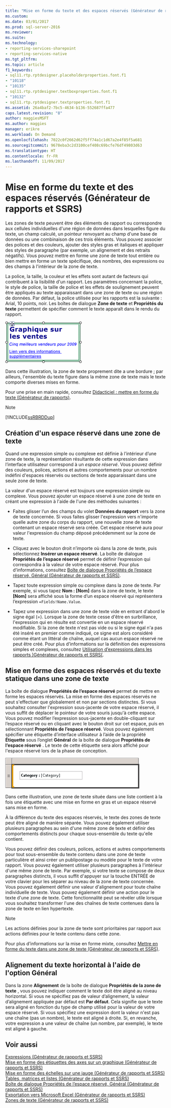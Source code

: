 ```yaml
---
title: "Mise en forme du texte et des espaces réservés (Générateur de rapports et SSRS) | Microsoft Docs"
ms.custom: 
ms.date: 03/01/2017
ms.prod: sql-server-2016
ms.reviewer: 
ms.suite: 
ms.technology:
- reporting-services-sharepoint
- reporting-services-native
ms.tgt_pltfrm: 
ms.topic: article
f1_keywords:
- sql11.rtp.rptdesigner.placeholderproperties.font.f1
- "10118"
- "10135"
- sql11.rtp.rptdesigner.textboxproperties.font.f1
- "10132"
- sql11.rtp.rptdesigner.textproperties.font.f1
ms.assetid: 26a4baf2-7bc5-4634-b136-552687ffa477
caps.latest.revision: "8"
author: maggiesMSFT
ms.author: maggies
manager: erikre
ms.workload: On Demand
ms.openlocfilehash: 7022c0f2662d62f5ff74a1c1d67a2e4f85f5a681
ms.sourcegitcommit: 9678eba3c2d3100cef408c69bcfe76df49803d63
ms.translationtype: HT
ms.contentlocale: fr-FR
ms.lasthandoff: 11/09/2017
---
```

# <a name="formatting-text-and-placeholders-report-builder-and-ssrs"></a>Mise en forme du texte et des espaces réservés (Générateur de rapports et SSRS)
  Les zones de texte peuvent être des éléments de rapport ou correspondre aux cellules individuelles d'une région de données dans lesquelles figure du texte, un champ calculé, un pointeur renvoyant au champ d'une base de données ou une combinaison de ces trois éléments. Vous pouvez associer des polices et des couleurs, ajouter des styles gras et italiques et appliquer des styles de paragraphe (par exemple, un alignement et des retraits négatifs). Vous pouvez mettre en forme une zone de texte tout entière ou bien mettre en forme un texte spécifique, des nombres, des expressions ou des champs à l'intérieur de la zone de texte.  
  
 La police, la taille, la couleur et les effets sont autant de facteurs qui contribuent à la lisibilité d'un rapport. Les paramètres concernant la police, le style de police, la taille de police et les effets de soulignement peuvent être appliqués au texte apparaissant dans une zone de texte ou une région de données. Par défaut, la police utilisée pour les rapports est la suivante : Arial, 10 points, noir. Les boîtes de dialogue **Zone de texte** et **Propriétés du texte** permettent de spécifier comment le texte apparaît dans le rendu du rapport.  
  
 ![rs_MixedFormatText](../../reporting-services/report-design/media/rs-mixedformattext.gif "rs_MixedFormatText")  
  
 Dans cette illustration, la zone de texte proprement dite a une bordure ; par ailleurs, l'ensemble du texte figure dans la même zone de texte mais le texte comporte diverses mises en forme.  
  
 Pour une prise en main rapide, consultez [Didacticiel : mettre en forme du texte &#40;Générateur de rapports&#41;](../../reporting-services/tutorial-format-text-report-builder.md).  
  
> [!NOTE]  
>  [!INCLUDE[ssRBRDDup](../../includes/ssrbrddup-md.md)]  
  
## <a name="creating-placeholder-text-in-a-text-box"></a>Création d'un espace réservé dans une zone de texte  
 Quand une expression simple ou complexe est définie à l’intérieur d’une zone de texte, la représentation résultante de cette expression dans l’interface utilisateur correspond à un *espace réservé*. Vous pouvez définir des couleurs, polices, actions et autres comportements pour un nombre indéfini d'espaces réservés ou sections de texte apparaissant dans une seule zone de texte.  
  
 La valeur d'un espace réservé est toujours une expression simple ou complexe. Vous pouvez ajouter un espace réservé à une zone de texte en créant une expression à l'aide de l'une des méthodes suivantes :  
  
-   Faites glisser l’un des champs du volet **Données du rapport** vers la zone de texte concernée. Si vous faites glisser l'expression vers n'importe quelle autre zone du corps du rapport, une nouvelle zone de texte contenant un espace réservé sera créée. Cet espace réservé aura pour valeur l'expression du champ déposé précédemment sur la zone de texte.  
  
-   Cliquez avec le bouton droit n’importe où dans la zone de texte, puis sélectionnez **Insérer un espace réservé**. La boîte de dialogue **Propriétés de l’espace réservé** permet de définir l’expression qui correspondra à la valeur de votre espace réservé. Pour plus d’informations, consultez [Boîte de dialogue Propriétés de l’espace réservé, Général &#40;Générateur de rapports et SSRS&#41;](http://msdn.microsoft.com/library/7a867736-a3b0-4b5a-b3e5-fe7c8d7618a8).  
  
-   Tapez toute expression simple ou complexe dans la zone de texte. Par exemple, si vous tapez **Nom : [Nom]** dans la zone de texte, le texte **[Nom]** sera affiché sous la forme d’un espace réservé qui représentera l’expression `=Fields!Name.Value`.  
  
-   Tapez une expression dans une zone de texte vide en entrant d'abord le signe égal (=). Lorsque la zone de texte cesse d'être en surbrillance, l'expression qui en résulte est convertie en un espace réservé modifiable. Si la zone de texte n'est pas vide ou si le signe égal n'a pas été inséré en premier comme indiqué, ce signe est alors considéré comme étant un littéral de chaîne, auquel cas aucun espace réservé ne peut être créé. Pour plus d’informations sur la définition des expressions simples et complexes, consultez [Utilisation d’expressions dans les rapports &#41;Générateur de rapports et SSRS&#40;](../../reporting-services/report-design/expression-uses-in-reports-report-builder-and-ssrs.md).  
  
## <a name="formatting-placeholders-and-static-text-in-a-text-box"></a>Mise en forme des espaces réservés et du texte statique dans une zone de texte  
 La boîte de dialogue **Propriétés de l’espace réservé** permet de mettre en forme les espaces réservés. La mise en forme des espaces réservés ne peut s'effectuer que globalement et non par sections distinctes. Si vous souhaitez consulter l'expression sous-jacente de votre espace réservé, il vous suffit de déplacer le pointeur de votre souris jusqu'à cette espace. Vous pouvez modifier l’expression sous-jacente en double-cliquant sur l’espace réservé ou en cliquant avec le bouton droit sur cet espace, puis en sélectionnant **Propriétés de l’espace réservé**. Vous pouvez également spécifier une étiquette d’interface utilisateur à l’aide de la propriété **Étiquette** sous l’onglet **Général** de la boîte de dialogue **Propriétés de l’espace réservé** . Le texte de cette étiquette sera alors affiché pour l'espace réservé lors de la phase de conception.  
  
 ![rs_MixedTextnPlaceholder](../../reporting-services/report-design/media/rs-mixedtextnplaceholder.gif "rs_MixedTextnPlaceholder")  
  
 Dans cette illustration, une zone de texte située dans une liste contient à la fois une étiquette avec une mise en forme en gras et un espace réservé sans mise en forme.  
  
 À la différence du texte des espaces réservés, le texte des zones de texte peut être aligné de manière séparée. Vous pouvez également utiliser plusieurs paragraphes au sein d'une même zone de texte et définir des comportements distincts pour chaque sous-ensemble du texte qu'elle contient.  
  
 Vous pouvez définir des couleurs, polices, actions et autres comportements pour tout sous-ensemble du texte contenu dans une zone de texte particulière et ainsi créer un publipostage ou modèle pour le texte de votre rapport. Vous pouvez également utiliser plusieurs paragraphes à l'intérieur d'une même zone de texte. Par exemple, si votre texte se compose de deux paragraphes distincts, il vous suffit d'appuyer sur la touche ENTRÉE de votre clavier pour les séparer au niveau de la zone de texte concernée. Vous pouvez également définir une valeur d'alignement pour toute chaîne individuelle de texte. Vous pouvez également définir une action pour le texte d'une zone de texte. Cette fonctionnalité peut se révéler utile lorsque vous souhaitez transformer l'une des chaînes de texte contenues dans la zone de texte en lien hypertexte.  
  
> [!NOTE]  
>  Les actions définies pour la zone de texte sont prioritaires par rapport aux actions définies pour le texte contenu dans cette zone.  
  
 Pour plus d’informations sur la mise en forme mixte, consultez [Mettre en forme du texte dans une zone de texte &#40;Générateur de rapports et SSRS&#41;](../../reporting-services/report-design/format-text-in-a-text-box-report-builder-and-ssrs.md).  
  
## <a name="aligning-horizontal-text-using-general"></a>Alignement du texte horizontal à l'aide de l'option Général  
 Dans la zone **Alignement** de la boîte de dialogue **Propriétés de la zone de texte** , vous pouvez indiquer comment le texte doit être aligné au niveau horizontal. Si vous ne spécifiez pas de valeur d’alignement, la valeur d’alignement appliquée par défaut est **Par défaut**. Cela signifie que le texte sera aligné en fonction du type de champ utilisé pour la valeur de votre espace réservé. Si vous spécifiez une expression dont la valeur n'est pas une chaîne (pas un nombre), le texte est aligné à droite. Si, en revanche, votre expression a une valeur de chaîne (un nombre, par exemple), le texte est aligné à gauche.  
  
## <a name="see-also"></a>Voir aussi  
 [Expressions &#40;Générateur de rapports et SSRS&#41;](../../reporting-services/report-design/expressions-report-builder-and-ssrs.md)   
 [Mise en forme des étiquettes des axes sur un graphique &#40;Générateur de rapports et SSRS&#41;](../../reporting-services/report-design/formatting-axis-labels-on-a-chart-report-builder-and-ssrs.md)   
 [Mise en forme des échelles sur une jauge &#40;Générateur de rapports et SSRS&#41;](../../reporting-services/report-design/formatting-scales-on-a-gauge-report-builder-and-ssrs.md)   
 [Tables, matrices et listes &#40;Générateur de rapports et SSRS&#41;](../../reporting-services/report-design/tables-matrices-and-lists-report-builder-and-ssrs.md)   
 [Boîte de dialogue Propriétés de l’espace réservé, Général &#40;Générateur de rapports et SSRS&#41;](http://msdn.microsoft.com/library/7a867736-a3b0-4b5a-b3e5-fe7c8d7618a8)   
 [Exportation vers Microsoft Excel &#40;Générateur de rapports et SSRS&#41;](../../reporting-services/report-builder/exporting-to-microsoft-excel-report-builder-and-ssrs.md)   
 [Zones de texte &#40;Générateur de rapports et SSRS&#41;](../../reporting-services/report-design/text-boxes-report-builder-and-ssrs.md)  
  
  
